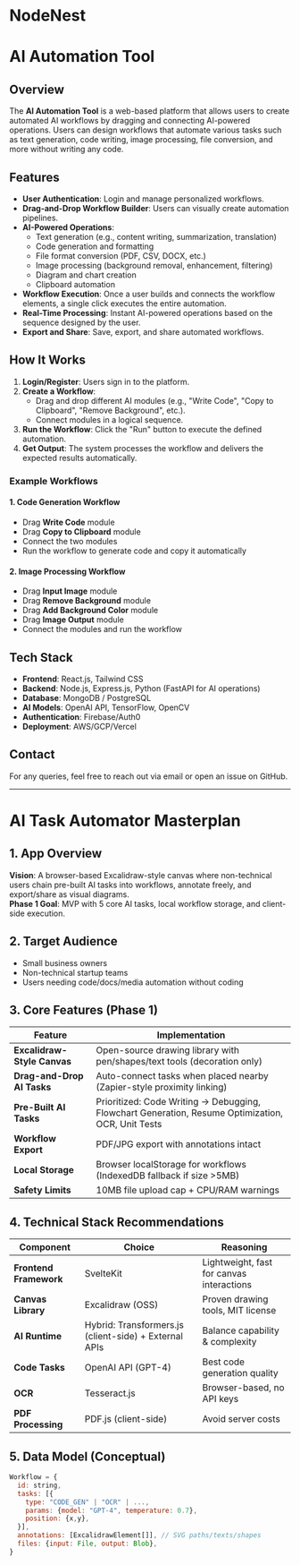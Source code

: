 # NodeNest
# AI Automation Tool

## Overview
The **AI Automation Tool** is a web-based platform that allows users to create automated AI workflows by dragging and connecting AI-powered operations. Users can design workflows that automate various tasks such as text generation, code writing, image processing, file conversion, and more without writing any code.

## Features
- **User Authentication**: Login and manage personalized workflows.
- **Drag-and-Drop Workflow Builder**: Users can visually create automation pipelines.
- **AI-Powered Operations**:
  - Text generation (e.g., content writing, summarization, translation)
  - Code generation and formatting
  - File format conversion (PDF, CSV, DOCX, etc.)
  - Image processing (background removal, enhancement, filtering)
  - Diagram and chart creation
  - Clipboard automation
- **Workflow Execution**: Once a user builds and connects the workflow elements, a single click executes the entire automation.
- **Real-Time Processing**: Instant AI-powered operations based on the sequence designed by the user.
- **Export and Share**: Save, export, and share automated workflows.

## How It Works
1. **Login/Register**: Users sign in to the platform.
2. **Create a Workflow**:
   - Drag and drop different AI modules (e.g., "Write Code", "Copy to Clipboard", "Remove Background", etc.).
   - Connect modules in a logical sequence.
3. **Run the Workflow**: Click the "Run" button to execute the defined automation.
4. **Get Output**: The system processes the workflow and delivers the expected results automatically.

### Example Workflows
#### 1. **Code Generation Workflow**
- Drag **Write Code** module
- Drag **Copy to Clipboard** module
- Connect the two modules
- Run the workflow to generate code and copy it automatically

#### 2. **Image Processing Workflow**
- Drag **Input Image** module
- Drag **Remove Background** module
- Drag **Add Background Color** module
- Drag **Image Output** module
- Connect the modules and run the workflow

## Tech Stack
- **Frontend**: React.js, Tailwind CSS
- **Backend**: Node.js, Express.js, Python (FastAPI for AI operations)
- **Database**: MongoDB / PostgreSQL
- **AI Models**: OpenAI API, TensorFlow, OpenCV
- **Authentication**: Firebase/Auth0
- **Deployment**: AWS/GCP/Vercel
## Contact
For any queries, feel free to reach out via email or open an issue on GitHub.

------------------------------------------------------------------------------------
# AI Task Automator Masterplan

## 1. App Overview
**Vision**: A browser-based Excalidraw-style canvas where non-technical users chain pre-built AI tasks into workflows, annotate freely, and export/share as visual diagrams.  
**Phase 1 Goal**: MVP with 5 core AI tasks, local workflow storage, and client-side execution.

## 2. Target Audience
- Small business owners
- Non-technical startup teams
- Users needing code/docs/media automation without coding

## 3. Core Features (Phase 1)
| Feature | Implementation |
|---------|----------------|
| **Excalidraw-Style Canvas** | Open-source drawing library with pen/shapes/text tools (decoration only) |
| **Drag-and-Drop AI Tasks** | Auto-connect tasks when placed nearby (Zapier-style proximity linking) |
| **Pre-Built AI Tasks** | Prioritized: Code Writing → Debugging, Flowchart Generation, Resume Optimization, OCR, Unit Tests |
| **Workflow Export** | PDF/JPG export with annotations intact |
| **Local Storage** | Browser localStorage for workflows (IndexedDB fallback if size >5MB) |
| **Safety Limits** | 10MB file upload cap + CPU/RAM warnings |

## 4. Technical Stack Recommendations
| Component | Choice | Reasoning |
|-----------|--------|-----------|
| **Frontend Framework** | SvelteKit | Lightweight, fast for canvas interactions |
| **Canvas Library** | Excalidraw (OSS) | Proven drawing tools, MIT license |
| **AI Runtime** | Hybrid: Transformers.js (client-side) + External APIs | Balance capability & complexity |
| **Code Tasks** | OpenAI API (GPT-4) | Best code generation quality |
| **OCR** | Tesseract.js | Browser-based, no API keys |
| **PDF Processing** | PDF.js (client-side) | Avoid server costs |

## 5. Data Model (Conceptual)
```javascript
Workflow = {
  id: string,
  tasks: [{
    type: "CODE_GEN" | "OCR" | ...,
    params: {model: "GPT-4", temperature: 0.7},
    position: {x,y},
  }],
  annotations: [ExcalidrawElement[]], // SVG paths/texts/shapes
  files: {input: File, output: Blob},
}
